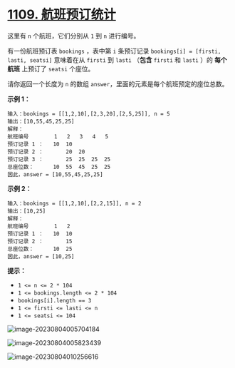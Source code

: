 # [1109. 航班预订统计](https://leetcode.cn/problems/corporate-flight-bookings/)

这里有 `n` 个航班，它们分别从 `1` 到 `n` 进行编号。

有一份航班预订表 `bookings` ，表中第 `i` 条预订记录 `bookings[i] = [firsti, lasti, seatsi]` 意味着在从 `firsti` 到 `lasti` （**包含** `firsti` 和 `lasti` ）的 **每个航班** 上预订了 `seatsi` 个座位。

请你返回一个长度为 `n` 的数组 `answer`，里面的元素是每个航班预定的座位总数。

**示例 1：**

```
输入：bookings = [[1,2,10],[2,3,20],[2,5,25]], n = 5
输出：[10,55,45,25,25]
解释：
航班编号        1   2   3   4   5
预订记录 1 ：   10  10
预订记录 2 ：       20  20
预订记录 3 ：       25  25  25  25
总座位数：      10  55  45  25  25
因此，answer = [10,55,45,25,25]
```

**示例 2：**

```
输入：bookings = [[1,2,10],[2,2,15]], n = 2
输出：[10,25]
解释：
航班编号        1   2
预订记录 1 ：   10  10
预订记录 2 ：       15
总座位数：      10  25
因此，answer = [10,25]
```

**提示：**

-   `1 <= n <= 2 * 104`
-   `1 <= bookings.length <= 2 * 104`
-   `bookings[i].length == 3`
-   `1 <= firsti <= lasti <= n`
-   `1 <= seatsi <= 104`

![image-20230804005704184](https://qiniucloud.qishilong.space/images/202308040057207.png)

![image-20230804005823439](https://qiniucloud.qishilong.space/images/202308040058465.png)

![image-20230804010256616](https://qiniucloud.qishilong.space/images/202308040102645.png)